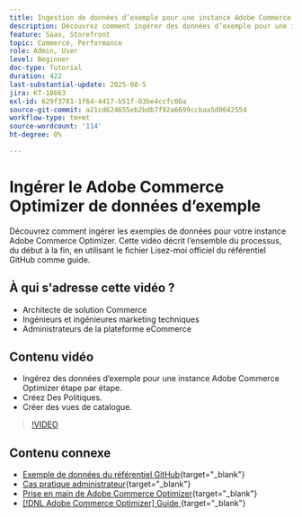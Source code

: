 ```yaml
---
title: Ingestion de données d’exemple pour une instance Adobe Commerce Optimizer
description: Découvrez comment ingérer des données d’exemple pour une instance Adobe Commerce Optimizer.
feature: Saas, Storefront
topic: Commerce, Performance
role: Admin, User
level: Beginner
doc-type: Tutorial
duration: 422
last-substantial-update: 2025-08-5
jira: KT-18663
exl-id: 629f3781-1f64-4417-b51f-03be4ccfc06a
source-git-commit: a21cd624655eb2bdb7f92a6699ccbaa5d0642554
workflow-type: tm+mt
source-wordcount: '114'
ht-degree: 0%

---
```


# Ingérer le Adobe Commerce Optimizer de données d’exemple

Découvrez comment ingérer les exemples de données pour votre instance Adobe Commerce Optimizer. Cette vidéo décrit l’ensemble du processus, du début à la fin, en utilisant le fichier Lisez-moi officiel du référentiel GitHub comme guide.

## À qui s&#39;adresse cette vidéo ?

* Architecte de solution Commerce
* Ingénieurs et ingénieures marketing techniques
* Administrateurs de la plateforme eCommerce

## Contenu vidéo

* Ingérez des données d’exemple pour une instance Adobe Commerce Optimizer étape par étape.
* Créez Des Politiques.
* Créer des vues de catalogue.

>[!VIDEO](https://video.tv.adobe.com/v/3470476?learn=on&enablevpops&captions=fre_fr)

## Contenu connexe

* [Exemple de données du référentiel GitHub](https://github.com/adobe-commerce/aco-sample-catalog-data-ingestion){target="_blank"}
* [Cas pratique administrateur](https://experienceleague.adobe.com/fr/docs/commerce/optimizer/use-case/admin-use-case){target="_blank"}
* [Prise en main de Adobe Commerce Optimizer](https://experienceleague.adobe.com/fr/docs/commerce/optimizer/get-started){target="_blank"}
* [[!DNL Adobe Commerce Optimizer]  Guide &#x200B;](https://experienceleague.adobe.com/fr/docs/commerce/optimizer/overview){target="_blank"}
